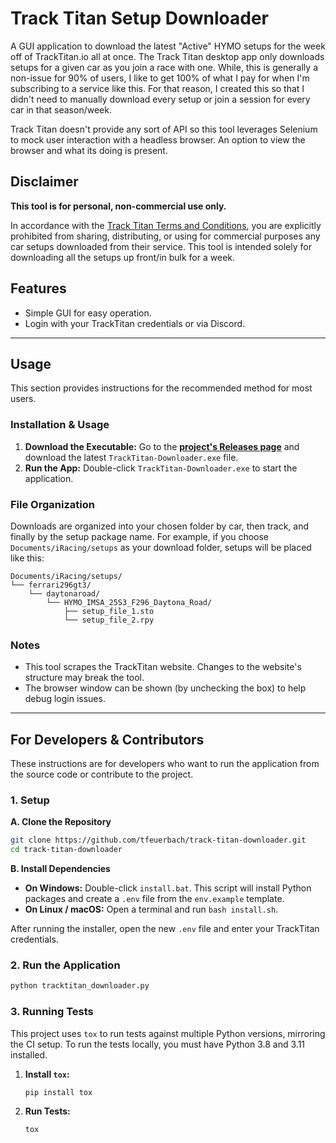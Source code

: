 # Track Titan Setup Downloader

A GUI application to download the latest "Active" HYMO setups for the week off of TrackTitan.io all at once. The Track Titan desktop app only downloads setups for a given car as you join a race with one. While, this is generally a non-issue for 90% of users, I like to get 100% of what I pay for when I'm subscribing to a service like this. For that reason, I created this so that I didn't need to manually download every setup or join a session for every car in that season/week.

Track Titan doesn't provide any sort of API so this tool leverages Selenium to mock user interaction with a headless browser. An option to view the browser and what its doing is present.

## Disclaimer

**This tool is for personal, non-commercial use only.**

In accordance with the [Track Titan Terms and Conditions](https://www.tracktitan.io/terms-and-conditions), you are explicitly prohibited from sharing, distributing, or using for commercial purposes any car setups downloaded from their service. This tool is intended solely for downloading all the setups up front/in bulk for a week.

## Features

- Simple GUI for easy operation.
- Login with your TrackTitan credentials or via Discord.

---

## Usage

This section provides instructions for the recommended method for most users.

### Installation & Usage

1.  **Download the Executable:** Go to the [**project's Releases page**](https://github.com/tfeuerbach/track-titan-downloader/releases) and download the latest `TrackTitan-Downloader.exe` file.
2.  **Run the App:** Double-click `TrackTitan-Downloader.exe` to start the application.

### File Organization

Downloads are organized into your chosen folder by car, then track, and finally by the setup package name. For example, if you choose `Documents/iRacing/setups` as your download folder, setups will be placed like this:
```
Documents/iRacing/setups/
└── ferrari296gt3/
    └── daytonaroad/
        └── HYMO_IMSA_25S3_F296_Daytona_Road/
            ├── setup_file_1.sto
            └── setup_file_2.rpy
```

### Notes

- This tool scrapes the TrackTitan website. Changes to the website's structure may break the tool.
- The browser window can be shown (by unchecking the box) to help debug login issues.

---

## For Developers & Contributors

These instructions are for developers who want to run the application from the source code or contribute to the project.

### 1. Setup

**A. Clone the Repository**
```bash
git clone https://github.com/tfeuerbach/track-titan-downloader.git
cd track-titan-downloader
```

**B. Install Dependencies**

-   **On Windows:** Double-click `install.bat`. This script will install Python packages and create a `.env` file from the `env.example` template.
-   **On Linux / macOS:** Open a terminal and run `bash install.sh`.

After running the installer, open the new `.env` file and enter your TrackTitan credentials.

### 2. Run the Application
```bash
python tracktitan_downloader.py
```

### 3. Running Tests
This project uses `tox` to run tests against multiple Python versions, mirroring the CI setup. To run the tests locally, you must have Python 3.8 and 3.11 installed.

1.  **Install `tox`:**
    ```bash
    pip install tox
    ```
2.  **Run Tests:**
    ```bash
    tox
    ```